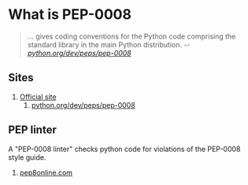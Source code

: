 # What is PEP-0008

> ... gives coding conventions for the Python code comprising
> the standard library in the main Python distribution.
> -- _[python.org/dev/peps/pep-0008]_

## Sites

1. [Official site]
   1. [python.org/dev/peps/pep-0008]

## PEP linter

A "PEP-0008 linter" checks python code for violations of the PEP-0008 style guide.

1. [pep8online.com]

[Official site]: https://www.python.org/dev/peps/
[pep8online.com]: http://pep8online.com/
[python.org/dev/peps/pep-0008]: https://www.python.org/dev/peps/pep-0008/
